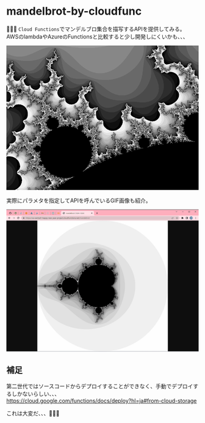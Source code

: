 # mandelbrot-by-cloudfunc

🍒🍒🍒 `Cloud Functions`でマンデルブロ集合を描写するAPIを提供してみる。  
AWSのlambdaやAzureのFunctionsと比較すると少し開発しにくいかも、、、  

![成果物](./.development/img/mandelbrot.png)  

実際にパラメタを指定してAPIを呼んでいるGIF画像も紹介。  

![成果物](./.development/img/fruit.gif)  

## 補足

第二世代ではソースコードからデプロイすることができなく、手動でデプロイするしかないらしい、、、  
<https://cloud.google.com/functions/docs/deploy?hl=ja#from-cloud-storage>  

これは大変だ、、、🐧🐧🐧  

